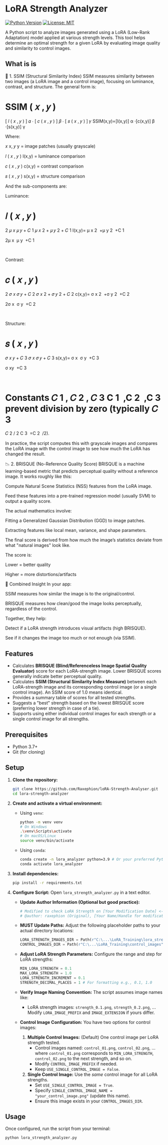# LoRA Strength Analyzer
[![Python Version](https://img.shields.io/badge/python-3.8+-blue.svg)](https://www.python.org/downloads/)
[![License: MIT](https://img.shields.io/badge/License-MIT-yellow.svg)](https://opensource.org/licenses/MIT)

A Python script to analyze images generated using a LoRA (Low-Rank Adaptation) model applied at various strength levels. This tool helps determine an optimal strength for a given LoRA by evaluating image quality and similarity to control images.


## What is is
📐 1. SSIM (Structural Similarity Index)
SSIM measures similarity between two images (a LoRA image and a control image), focusing on luminance, contrast, and structure. The general form is:

SSIM
(
𝑥
,
𝑦
)
=
[
𝑙
(
𝑥
,
𝑦
)
]
𝛼
⋅
[
𝑐
(
𝑥
,
𝑦
)
]
𝛽
⋅
[
𝑠
(
𝑥
,
𝑦
)
]
𝛾
SSIM(x,y)=[l(x,y)] 
α
 ⋅[c(x,y)] 
β
 ⋅[s(x,y)] 
γ
 
Where:

𝑥
x, 
𝑦
y = image patches (usually grayscale)

𝑙
(
𝑥
,
𝑦
)
l(x,y) = luminance comparison

𝑐
(
𝑥
,
𝑦
)
c(x,y) = contrast comparison

𝑠
(
𝑥
,
𝑦
)
s(x,y) = structure comparison

And the sub-components are:

Luminance:

𝑙
(
𝑥
,
𝑦
)
=
2
𝜇
𝑥
𝜇
𝑦
+
𝐶
1
𝜇
𝑥
2
+
𝜇
𝑦
2
+
𝐶
1
l(x,y)= 
μ 
x
2
​
 +μ 
y
2
​
 +C 
1
​
 
2μ 
x
​
 μ 
y
​
 +C 
1
​
 
​
 
Contrast:

𝑐
(
𝑥
,
𝑦
)
=
2
𝜎
𝑥
𝜎
𝑦
+
𝐶
2
𝜎
𝑥
2
+
𝜎
𝑦
2
+
𝐶
2
c(x,y)= 
σ 
x
2
​
 +σ 
y
2
​
 +C 
2
​
 
2σ 
x
​
 σ 
y
​
 +C 
2
​
 
​
 
Structure:

𝑠
(
𝑥
,
𝑦
)
=
𝜎
𝑥
𝑦
+
𝐶
3
𝜎
𝑥
𝜎
𝑦
+
𝐶
3
s(x,y)= 
σ 
x
​
 σ 
y
​
 +C 
3
​
 
σ 
xy
​
 +C 
3
​
 
​
 
Constants 
𝐶
1
,
𝐶
2
,
𝐶
3
C 
1
​
 ,C 
2
​
 ,C 
3
​
  prevent division by zero (typically 
𝐶
3
=
𝐶
2
/
2
C 
3
​
 =C 
2
​
 /2).

In practice, the script computes this with grayscale images and compares the LoRA image with the control image to see how much the LoRA has changed the result.

📉 2. BRISQUE (No-Reference Quality Score)
BRISQUE is a machine learning-based metric that predicts perceptual quality without a reference image. It works roughly like this:

Compute Natural Scene Statistics (NSS) features from the LoRA image.

Feed these features into a pre-trained regression model (usually SVM) to output a quality score.

The actual mathematics involve:

Fitting a Generalized Gaussian Distribution (GGD) to image patches.

Extracting features like local mean, variance, and shape parameters.

The final score is derived from how much the image’s statistics deviate from what "natural images" look like.

The score is:

Lower = better quality

Higher = more distortions/artifacts

🧠 Combined Insight
In your app:

SSIM measures how similar the image is to the original/control.

BRISQUE measures how clean/good the image looks perceptually, regardless of the control.

Together, they help:

Detect if a LoRA strength introduces visual artifacts (high BRISQUE).

See if it changes the image too much or not enough (via SSIM).


## Features

-   Calculates **BRISQUE (Blind/Referenceless Image Spatial Quality Evaluator)** score for each LoRA-strength image. Lower BRISQUE scores generally indicate better perceptual quality.
-   Calculates **SSIM (Structural Similarity Index Measure)** between each LoRA-strength image and its corresponding control image (or a single control image). An SSIM score of 1.0 means identical.
-   Provides a summary table of scores for all tested strengths.
-   Suggests a "best" strength based on the lowest BRISQUE score (preferring lower strength in case of a tie).
-   Supports using either individual control images for each strength or a single control image for all strengths.

## Prerequisites

-   Python 3.7+
-   Git (for cloning)

## Setup

1.  **Clone the repository:**
    ```bash
    git clone https://github.com/Raxephion/loRA-Strength-Analyser.git
    cd lora-strength-analyzer
    ```

2.  **Create and activate a virtual environment:**

    *   Using `venv`:
        ```bash
        python -m venv venv
        # On Windows
        .\venv\Scripts\activate
        # On macOS/Linux
        source venv/bin/activate
        ```
    *   Using `conda`:
        ```bash
        conda create -n lora_analyzer python=3.9 # Or your preferred Python 3.x version
        conda activate lora_analyzer
        ```

3.  **Install dependencies:**
    ```bash
    pip install -r requirements.txt
    ```

4.  **Configure Script:**
    Open `lora_strength_analyzer.py` in a text editor.

    *   **Update Author Information (Optional but good practice):**
        ```python
        # Modified to check LoRA Strength on [Your Modification Date] <--- UPDATE THIS
        # @author: raxephion (Original), [Your Name/Handle for modification] <--- UPDATE THIS
        ```

    *   **MUST Update Paths:**
        Adjust the following placeholder paths to your actual directory locations:
        ```python
        LORA_STRENGTH_IMAGES_DIR = Path(r"C:\...\LoRA_Training\lora_strength_images") # UPDATE THIS
        CONTROL_IMAGES_DIR = Path(r"C:\...\LoRA_Training\control_images") # UPDATE THIS
        ```

    *   **Adjust LoRA Strength Parameters:**
        Configure the range and step for LoRA strengths:
        ```python
        MIN_LORA_STRENGTH = 0.1
        MAX_LORA_STRENGTH = 1.0
        LORA_STRENGTH_INCREMENT = 0.1
        STRENGTH_DECIMAL_PLACES = 1 # For formatting e.g., 0.1, 1.0
        ```

    *   **Verify Image Naming Convention:**
        The script assumes image names like:
        -   LoRA strength images: `strength_0.1.png`, `strength_0.2.png`, ...
        Modify `LORA_IMAGE_PREFIX` and `IMAGE_EXTENSION` if yours differ.

    *   **Control Image Configuration:**
        You have two options for control images:
        1.  **Multiple Control Images:** (Default) One control image per LoRA strength tested.
            -   Control images named: `control_01.png`, `control_02.png`, ... where `control_01.png` corresponds to `MIN_LORA_STRENGTH`, `control_02.png` to the next strength, and so on.
            -   Modify `CONTROL_IMAGE_PREFIX` if needed.
            -   Keep `USE_SINGLE_CONTROL_IMAGE = False`.
        2.  **Single Control Image:** Use the *same* control image for all LoRA strengths.
            -   Set `USE_SINGLE_CONTROL_IMAGE = True`.
            -   Specify `SINGLE_CONTROL_IMAGE_NAME = "your_control_image.png"` (update this name).
            -   Ensure this image exists in your `CONTROL_IMAGES_DIR`.

## Usage

Once configured, run the script from your terminal:

```bash
python lora_strength_analyzer.py
